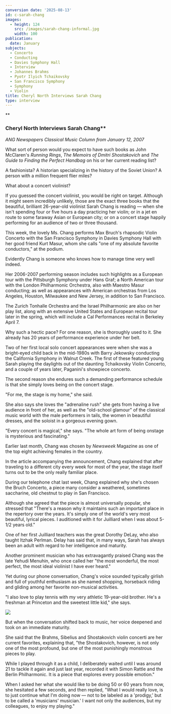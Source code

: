 ```yaml
---
conversion date: '2025-08-13'
id: c-sarah-chang
images:
  - height: 124
    src: /images/sarah-chang-informal.jpg
    width: 100
publication:
  date: January
subjects:
  - Concerto
  - Conducting
  - Davies Symphony Hall
  - Interview
  - Johannes Brahms
  - Pyotr Ilyich Tchaikovsky
  - San Francisco Symphony
  - Symphony
  - Violin
title: Cheryl North Interviews Sarah Chang
type: interview
---
```


**
### Cheryl North Interviews Sarah Chang**

*ANG Newspapers Classical Music
 Column from January 12, 2007*

What sort of person would you expect to have such books as John McClaren's *Running Rings*, *The Memoirs of Dmitri Shostakovich* and *The Guide to Finding the Perfect Handbag* on his or her current reading list?

 A fashionista? A historian specializing in the history of the Soviet Union? A person with a million frequent flier miles?

 What about a concert violinist?

 If you guessed the concert violinist, you would be right on target. Although it might seem incredibly unlikely, those are the exact three books that the beautiful, brilliant 26-year-old violinist Sarah Chang is reading — when she isn't spending four or five hours a day practicing her violin; or in a jet en route to some faraway Asian or European city; or on a concert stage happily performing for an audience of two or three thousand.

 This week, the lovely Ms. Chang performs Max Bruch's rhapsodic Violin Concerto with the San Francisco Symphony in Davies Symphony Hall with her good friend Kurt Masur, whom she calls "one of my absolute favorite conductors," at the podium.

 Evidently Chang is someone who knows how to manage time very well indeed.

 Her 2006-2007 performing season includes such highlights as a European tour with the Pittsburgh Symphony under Hans Graf; a North American tour with the London Philharmonic Orchestra, also with Maestro Masur conducting; as well as appearances with American orchestras from Los Angeles, Houston, Milwaukee and New Jersey, in addition to San Francisco.

 The Zurich Tonhalle Orchestra and the Israel Philharmonic are also on her play list, along with an extensive United States and European recital tour later in the spring, which will include a Cal Performances recital in Berkeley April 7.

 Why such a hectic pace? For one reason, she is thoroughly used to it. She already has 20 years of performance experience under her belt.

 Two of her first local solo concert appearances were when she was a bright-eyed child back in the mid-1980s with Barry Jekowsky conducting the California Symphony in Walnut Creek. The first of these featured young Sarah playing the daylights out of the daunting Tchaikovsky Violin Concerto, and a couple of years later, Paganini's showpiece concerto.

 The second reason she endures such a demanding performance schedule is that she simply loves being on the concert stage.

 "For me, the stage is my home," she said.

 She also says she loves the "adrenaline rush" she gets from having a live audience in front of her, as well as the "old-school glamour" of the classical music world with the male performers in tails, the women in beautiful dresses, and the soloist in a gorgeous evening gown.

 "Every concert is magical," she says. "The whole art form of being onstage is mysterious and fascinating."

 Earlier last month, Chang was chosen by *Newsweek* Magazine as one of the top eight achieving females in the country.

 In the article accompanying the announcement, Chang explained that after traveling to a different city every week for most of the year, the stage itself turns out to be the only really familiar place.

 During our telephone chat last week, Chang explained why she's chosen the Bruch Concerto, a piece many consider a weathered, sometimes saccharine, old chestnut to play in San Francisco.

 Although she agreed that the piece is almost universally popular, she stressed that "There's a reason why it maintains such an important place in the repertory over the years. It's simply one of the world's very most beautiful, lyrical pieces. I auditioned with it for Juilliard when I was about 5-1/2 years old."

 One of her first Juilliard teachers was the great Dorothy DeLay, who also taught Itzhak Perlman. Delay has said that, in many ways, Sarah has always been an adult with regard to her intelligence and maturity.

 Another prominent musician who has extravagantly praised Chang was the late Yehudi Menuhin, who once called her "the most wonderful, the most perfect, the most ideal violinist I have ever heard."

 Yet during our phone conversation, Chang's voice sounded typically girlish and full of youthful enthusiasm as she named shopping, horseback riding and gliding among her favorite non-musical activities.

 "I also love to play tennis with my very athletic 19-year-old brother. He's a freshman at Princeton and the sweetest little kid," she says.

![](/images/sarah-chang-informal.jpg)

 But when the conversation shifted back to music, her voice deepened and took on an immediate maturity.

 She said that the Brahms, Sibelius and Shostakovich violin concerti are her current favorites, explaining that, "the Shostakovich, however, is not only one of the most profound, but one of the most punishingly monstrous pieces to play.

 While I played through it as a child, I deliberately waited until I was around 21 to tackle it again and just last year, recorded it with Simon Rattle and the Berlin Philharmonic. It is a piece that explores every possible emotion."

 When I asked her what she would like to be doing 50 or 60 years from now, she hesitated a few seconds, and then replied, "What I would really love, is to just continue what I'm doing now — not to be labeled as a 'prodigy,' but to be called a 'musicians' musician.' I want not only the audiences, but my colleagues, to enjoy my playing."


